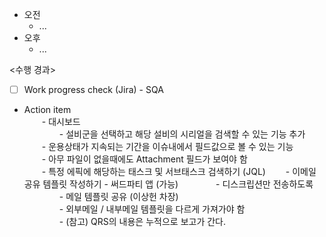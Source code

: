 - 오전
	- ...
- 오후
	- ...

<수행 경과>
- [ ] Work progress check (Jira) - SQA

- Action item  
  - 대시보드  
    - 설비군을 선택하고 해당 설비의 시리얼을 검색할 수 있는 기능 추가  
  - 운용상태가 지속되는 기간을 이슈내에서 필드값으로 볼 수 있는 기능  
  - 아무 파일이 없을때에도 Attachment 필드가 보여야 함  
  - 특정 에픽에 해당하는 태스크 및 서브태스크 검색하기 (JQL)
  - 이메일 공유 템플릿 작성하기 - 써드파티 앱  (가능)
    - 디스크립션만 전송하도록  
    - 메일 템플릿 공유 (이상헌 차장)  
    - 외부메일 / 내부메일 템플릿을 다르게 가져가야 함  
    - (참고) QRS의 내용은 누적으로 보고가 간다.